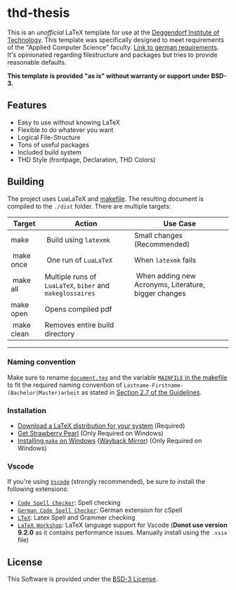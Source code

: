# thd-thesis

This is an *unofficial* LaTeX template for use at the [Deggendorf Institute of Technology](https://th-deg.de).
This template was specifically designed to meet requirements of the "Applied Computer Science" faculty.
[Link to german requirements](https://th-deg.de/Studierende/Antraege-und-Organisatorisches/AI/Abschlussarbeiten_final_IAS_AI_LSI.pdf).
It's opinionated regarding filestructure and packages but tries to provide reasonable defaults.

**This template is provided "as is" without warranty or support under BSD-3.**

## Features

- Easy to use without knowing LaTeX
- Flexible to do whatever you want
- Logical File-Structure
- Tons of useful packages
- Included build system
- THD Style (frontpage, Declaration, THD Colors)

## Building

The project uses LuaLaTeX and [makefile](makefile).
The resulting document is compiled to the `./dist` folder.
There are multiple targets:

| Target        | Action                                                    | Use Case                                              |
|---------------|-----------------------------------------------------------|-------------------------------------------------------|
| make          | Build using `latexmk`                                     | Small changes (Recommended)                           |
| make once     | One run of `LuaLaTeX`                                     | When `latexmk` fails                                  |
| make all      | Multiple runs of `LuaLaTeX`, `biber` and `makeglossaires` | When adding new Acronyms, Literature, bigger changes  |
| make open     | Opens compiled pdf                                        |                                                       |
| make clean    | Removes entire build directory                            |                                                       |
---

### Naming convention

Make sure to rename [`document.tex`](./document.tex) and the variable [`MAINFILE` in the makefile](./makefile#L2) to fit the required naming convention of `Lastname-Firstname-(Bachelor|Master)arbeit` as stated in [Section 2.7 of the Guidelines](https://th-deg.de/Studierende/Antraege-und-Organisatorisches/AI/Abschlussarbeiten_final_IAS_AI_LSI.pdf).

### Installation

- [Download a LaTeX distribution for your system](https://wiki.contextgarden.net/TeX_Distributions) (Required)
- [Get Strawberry Pearl](https://strawberryperl.com) (Only Required on Windows)
- [Installing `make` on Windows](https://www.technewstoday.com/install-and-use-make-in-windows/) ([Wayback Mirror](https://web.archive.org/web/20220623033912/https://www.technewstoday.com/install-and-use-make-in-windows/)) (Only Required on Windows)

### Vscode

If you're using [`Vscode`](https://code.visualstudio.com) (strongly recommended), be sure to install the following extensions:
- [`Code Spell Checker`](https://marketplace.visualstudio.com/items?itemName=streetsidesoftware.code-spell-checker): Spell checking
- [`German Code Spell Checker`](https://marketplace.visualstudio.com/items?itemName=streetsidesoftware.code-spell-checker-german): German extension for cSpell
- [`LTeX`](https://marketplace.visualstudio.com/items?itemName=valentjn.vscode-ltex): Latex Spell and Grammer checking
- [`LaTeX Workshop`](https://marketplace.visualstudio.com/items?itemName=James-Yu.latex-workshop): LaTeX language support for Vscode (**Donot use version 9.2.0** as it contains performance issues. Manually install using the `.vsix` file)

## License

This Software is provided under the [BSD-3 License](LICENSE.md).
